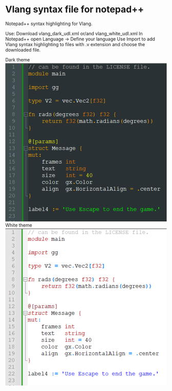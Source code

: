 # Vlang syntax file for notepad++

Notepad++ syntax highlighting for Vlang.

Use:
    Download vlang_dark_udl.xml or/and vlang_white_udl.xml
    In Notepad++ open Language -> Define your language
    Use Import to add Vlang syntax highlighting to files with .v extension and choose the downloaded file.

Dark theme
![Dark theme](img/dark_theme.png)
White theme
![White theme](img/white_theme.png)